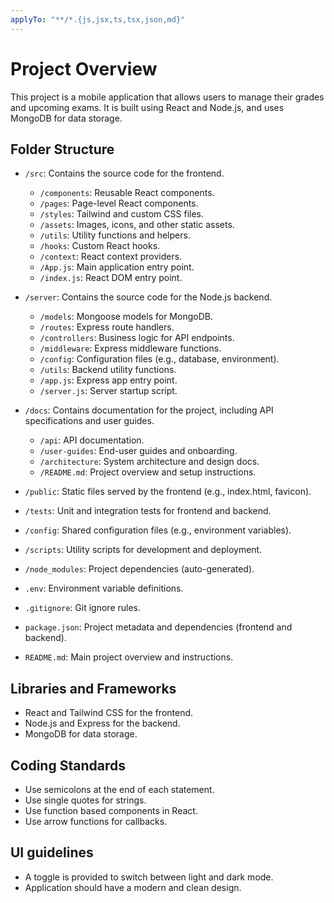 ```yaml
---
applyTo: "**/*.{js,jsx,ts,tsx,json,md}"
---
```


# Project Overview

This project is a mobile application that allows users to manage their grades and upcoming exams. It is built using React and Node.js, and uses MongoDB for data storage.

## Folder Structure

- `/src`: Contains the source code for the frontend.
  - `/components`: Reusable React components.
  - `/pages`: Page-level React components.
  - `/styles`: Tailwind and custom CSS files.
  - `/assets`: Images, icons, and other static assets.
  - `/utils`: Utility functions and helpers.
  - `/hooks`: Custom React hooks.
  - `/context`: React context providers.
  - `/App.js`: Main application entry point.
  - `/index.js`: React DOM entry point.

- `/server`: Contains the source code for the Node.js backend.
  - `/models`: Mongoose models for MongoDB.
  - `/routes`: Express route handlers.
  - `/controllers`: Business logic for API endpoints.
  - `/middleware`: Express middleware functions.
  - `/config`: Configuration files (e.g., database, environment).
  - `/utils`: Backend utility functions.
  - `/app.js`: Express app entry point.
  - `/server.js`: Server startup script.

- `/docs`: Contains documentation for the project, including API specifications and user guides.
  - `/api`: API documentation.
  - `/user-guides`: End-user guides and onboarding.
  - `/architecture`: System architecture and design docs.
  - `/README.md`: Project overview and setup instructions.

- `/public`: Static files served by the frontend (e.g., index.html, favicon).

- `/tests`: Unit and integration tests for frontend and backend.

- `/config`: Shared configuration files (e.g., environment variables).

- `/scripts`: Utility scripts for development and deployment.

- `/node_modules`: Project dependencies (auto-generated).

- `.env`: Environment variable definitions.

- `.gitignore`: Git ignore rules.

- `package.json`: Project metadata and dependencies (frontend and backend).

- `README.md`: Main project overview and instructions.

## Libraries and Frameworks

- React and Tailwind CSS for the frontend.
- Node.js and Express for the backend.
- MongoDB for data storage.

## Coding Standards

- Use semicolons at the end of each statement.
- Use single quotes for strings.
- Use function based components in React.
- Use arrow functions for callbacks.

## UI guidelines

- A toggle is provided to switch between light and dark mode.
- Application should have a modern and clean design.
